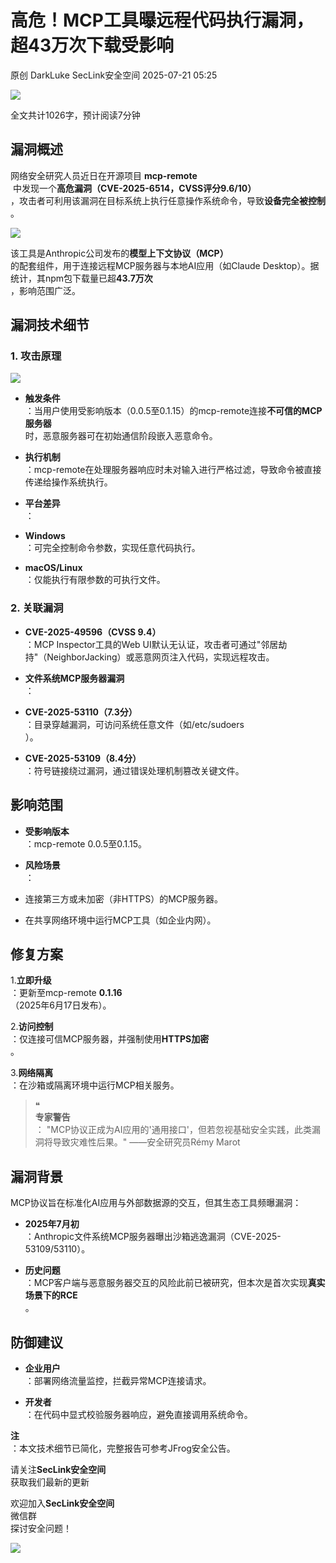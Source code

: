 #  高危！MCP工具曝远程代码执行漏洞，超43万次下载受影响  
原创 DarkLuke  SecLink安全空间   2025-07-21 05:25  
  
![](https://mmbiz.qpic.cn/sz_mmbiz_gif/w5LtdQbOj8meb5ndQfobHXbDxp4FfkmCiamTYc6khibickDOarPicD6ic6P1fEQ6BpAPfXSGp3SKrtLzI2Eo5DobPSA/640?wx_fmt=gif&from=appmsg "")  
  
全文共计1026字，预计阅读7分钟  
## 漏洞概述  
  
网络安全研究人员近日在开源项目 **mcp-remote**  
 中发现一个**高危漏洞（CVE-2025-6514，CVSS评分9.6/10）**  
，攻击者可利用该漏洞在目标系统上执行任意操作系统命令，导致**设备完全被控制**  
。  
  
![](https://mmbiz.qpic.cn/sz_mmbiz_png/w5LtdQbOj8mWiaicHCV837TB32uN6jLxVVFPxFBbwJMbo5zP17Ufhj023cXM0Gbt2h72QuicianhzQnoS3a8yXibLuQ/640?wx_fmt=png&from=appmsg "")  
  
该工具是Anthropic公司发布的**模型上下文协议（MCP）**  
的配套组件，用于连接远程MCP服务器与本地AI应用（如Claude Desktop）。据统计，其npm包下载量已超**43.7万次**  
，影响范围广泛。  
## 漏洞技术细节  
### 1. 攻击原理  
  
![](https://mmbiz.qpic.cn/sz_mmbiz_png/w5LtdQbOj8mWiaicHCV837TB32uN6jLxVVrnQ5HzvlmeUCOkGGO0DgtsFV6FyYcxXXt7poQmCpKCzmADOfTx2AyQ/640?wx_fmt=png&from=appmsg "")  
- **触发条件**  
：当用户使用受影响版本（0.0.5至0.1.15）的mcp-remote连接**不可信的MCP服务器**  
时，恶意服务器可在初始通信阶段嵌入恶意命令。  
  
- **执行机制**  
：mcp-remote在处理服务器响应时未对输入进行严格过滤，导致命令被直接传递给操作系统执行。  
  
- **平台差异**  
：  
  
- **Windows**  
：可完全控制命令参数，实现任意代码执行。  
  
- **macOS/Linux**  
：仅能执行有限参数的可执行文件。  
  
### 2. 关联漏洞  
- **CVE-2025-49596（CVSS 9.4）**  
：MCP Inspector工具的Web UI默认无认证，攻击者可通过"邻居劫持"（NeighborJacking）或恶意网页注入代码，实现远程攻击。  
  
- **文件系统MCP服务器漏洞**  
：  
  
- **CVE-2025-53110（7.3分）**  
：目录穿越漏洞，可访问系统任意文件（如/etc/sudoers  
）。  
  
- **CVE-2025-53109（8.4分）**  
：符号链接绕过漏洞，通过错误处理机制篡改关键文件。  
  
## 影响范围  
- **受影响版本**  
：mcp-remote 0.0.5至0.1.15。  
  
- **风险场景**  
：  
  
- 连接第三方或未加密（非HTTPS）的MCP服务器。  
  
- 在共享网络环境中运行MCP工具（如企业内网）。  
  
## 修复方案  
  
1.**立即升级**  
：更新至mcp-remote **0.1.16**  
（2025年6月17日发布）。  
  
2.**访问控制**  
：仅连接可信MCP服务器，并强制使用**HTTPS加密**  
。  
  
3.**网络隔离**  
：在沙箱或隔离环境中运行MCP相关服务。  
> ❝  
> **专家警告**  
： "MCP协议正成为AI应用的'通用接口'，但若忽视基础安全实践，此类漏洞将导致灾难性后果。" ——安全研究员Rémy Marot  
  
## 漏洞背景  
  
MCP协议旨在标准化AI应用与外部数据源的交互，但其生态工具频曝漏洞：  
- **2025年7月初**  
：Anthropic文件系统MCP服务器曝出沙箱逃逸漏洞（CVE-2025-53109/53110）。  
  
- **历史问题**  
：MCP客户端与恶意服务器交互的风险此前已被研究，但本次是首次实现**真实场景下的RCE**  
。  
  
## 防御建议  
- **企业用户**  
：部署网络流量监控，拦截异常MCP连接请求。  
  
- **开发者**  
：在代码中显式校验服务器响应，避免直接调用系统命令。  
  
**注**  
：本文技术细节已简化，完整报告可参考JFrog安全公告。  
  
  
  
  
请关注**SecLink安全空间**  
获取我们最新的更新  
  
  
  
欢迎加入**SecLink安全空间**  
微信群  
探讨安全问题！  
  
![](https://mmbiz.qpic.cn/sz_mmbiz_png/w5LtdQbOj8lWZiaxTq4Y8spYawkEdXhwsXR6n5Y5ok1dsxvZb25oY38UAD9V0jMMJJnOiaVqz2p19U8V4Goib9u4Q/640?wx_fmt=png&from=appmsg "")  
  
  
  

